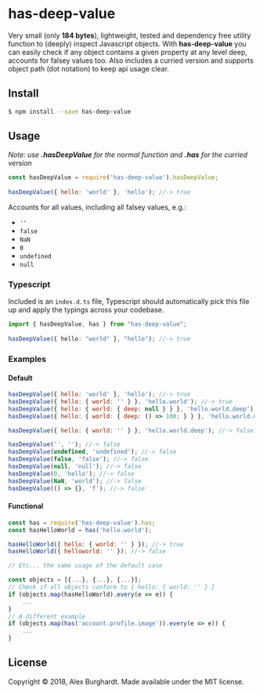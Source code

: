 # has-deep-value

Very small (only **184 bytes**), lightweight, tested and dependency free utility function to (deeply) inspect Javascript objects. With **has-deep-value** you can easily check if any object contains a given property at any level deep, accounts for falsey values too. Also includes a curried version and supports object path (dot notation) to keep api usage clear.

## Install

```sh
$ npm install --save has-deep-value
```

## Usage

*Note: use **.hasDeepValue** for the normal function and **.has** for the curried version*

```javascript
const hasDeepValue = require('has-deep-value').hasDeepValue;
 
hasDeepValue({ hello: 'world' }, 'hello'); //-> true
```

Accounts for all values, including all falsey values, e.g.:

* `''`
* `false`
* `NaN`
* `0`
* `undefined`
* `null`

### Typescript

Included is an `index.d.ts` file, Typescript should automatically pick this file up and apply the typings across your codebase.

```typescript
import { hasDeepValue, has } from "has-deep-value";
 
hasDeepValue({ hello: "world" }, "hello"); //-> true
```

### Examples

#### Default

```js
hasDeepValue({ hello: 'world' }, 'hello'); //-> true
hasDeepValue({ hello: { world: '' } }, 'hello.world'); //-> true
hasDeepValue({ hello: { world: { deep: null } } }, 'hello.world.deep'); //-> true
hasDeepValue({ hello: { world: { deep: () => 100; } } }, 'hello.world.deep'); //-> true

hasDeepValue({ hello: { world: '' } }, 'hello.world.deep'); //-> false

hasDeepValue('', ''); //-> false
hasDeepValue(undefined, 'undefined'); //-> false
hasDeepValue(false, 'false'); //-> false
hasDeepValue(null, 'null'); //-> false
hasDeepValue(0, 'hello'); //-> false
hasDeepValue(NaN, 'world'); //-> false
hasDeepValue(() => {}, 'f'); //-> false
```

#### Functional

```js
const has = require('has-deep-value').has;
const hasHelloWorld = has('hello.world');
```

```js
hasHelloWorld({ hello: { world: '' } }); //-> true
hasHelloWorld({ helloworld: '' }); //-> false

// Etc... the same usage of the default case
```

```js
const objects = [{...}, {...}, {...}];
// Check if all objects conform to { hello: { world: '' } }
if (objects.map(hasHelloWorld).every(e => e)) {
    ...
}
// A different example
if (objects.map(has('account.profile.image')).every(e => e)) {
    ...
}
```

## License
Copyright © 2018, Alex Burghardt. Made available under the MIT license.

